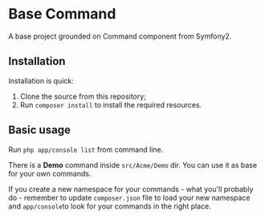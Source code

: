 Base Command
============

A base project grounded on Command component from Symfony2.

## Installation

Installation is quick:

1. Clone the source from this repository;
2. Run `composer install` to install the required resources.

## Basic usage

Run `php app/console list` from command line.

There is a **Demo** command inside `src/Acme/Demo` dir. You can use it as base for your own commands.

If you create a new namespace for your commands - what you'll probably do - remember to update `composer.json` file to load your new namespace and `app/console`to look for your commands in the right place.
